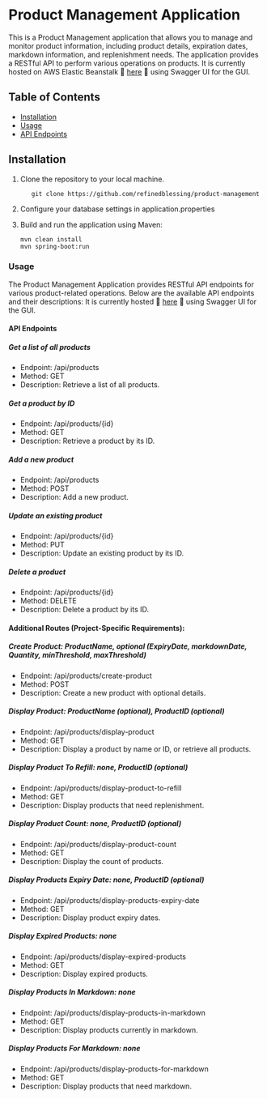 # Product Management Application

This is a Product Management application that allows you to manage and monitor product information, including product details, expiration dates, markdown information, and replenishment needs. The application provides a RESTful API to perform various operations on products.
It is currently hosted on AWS Elastic Beanstalk 👀 [here](http://safe-shelving.us-west-2.elasticbeanstalk.com/swagger-ui/index.html#/) 👀 using Swagger UI for the GUI.

## Table of Contents

- [Installation](#installation)
- [Usage](#usage)
- [API Endpoints](#api-endpoints)


## Installation

1. Clone the repository to your local machine.
    ```shell
       git clone https://github.com/refinedblessing/product-management
    ```

2. Configure your database settings in application.properties 
3. Build and run the application using Maven:
    ```shell
    mvn clean install
    mvn spring-boot:run
    ```

### Usage

The Product Management Application provides RESTful API endpoints for various product-related operations. Below are the available API endpoints and their descriptions:
It is currently hosted 👀 [here](http://safe-shelving.us-west-2.elasticbeanstalk.com/swagger-ui/index.html#/) 👀 using Swagger UI for the GUI.


#### API Endpoints

##### Get a list of all products
- Endpoint: /api/products
- Method: GET
- Description: Retrieve a list of all products.

##### Get a product by ID
- Endpoint: /api/products/{id}
- Method: GET
- Description: Retrieve a product by its ID.

##### Add a new product
- Endpoint: /api/products
- Method: POST
- Description: Add a new product.

##### Update an existing product
- Endpoint: /api/products/{id}
- Method: PUT
- Description: Update an existing product by its ID.

##### Delete a product
- Endpoint: /api/products/{id}
- Method: DELETE
- Description: Delete a product by its ID.

#### Additional Routes (Project-Specific Requirements):

##### Create Product: ProductName, optional (ExpiryDate, markdownDate, Quantity, minThreshold, maxThreshold)
- Endpoint: /api/products/create-product
- Method: POST
- Description: Create a new product with optional details.

##### Display Product: ProductName (optional), ProductID (optional)
- Endpoint: /api/products/display-product
- Method: GET
- Description: Display a product by name or ID, or retrieve all products.

##### Display Product To Refill: none, ProductID (optional)
- Endpoint: /api/products/display-product-to-refill
- Method: GET
- Description: Display products that need replenishment.

##### Display Product Count: none, ProductID (optional)
- Endpoint: /api/products/display-product-count
- Method: GET
- Description: Display the count of products.

##### Display Products Expiry Date: none, ProductID (optional)
- Endpoint: /api/products/display-products-expiry-date
- Method: GET
- Description: Display product expiry dates.

##### Display Expired Products: none
- Endpoint: /api/products/display-expired-products
- Method: GET
- Description: Display expired products.

##### Display Products In Markdown: none
- Endpoint: /api/products/display-products-in-markdown
- Method: GET
- Description: Display products currently in markdown.

##### Display Products For Markdown: none
- Endpoint: /api/products/display-products-for-markdown
- Method: GET
- Description: Display products that need markdown.